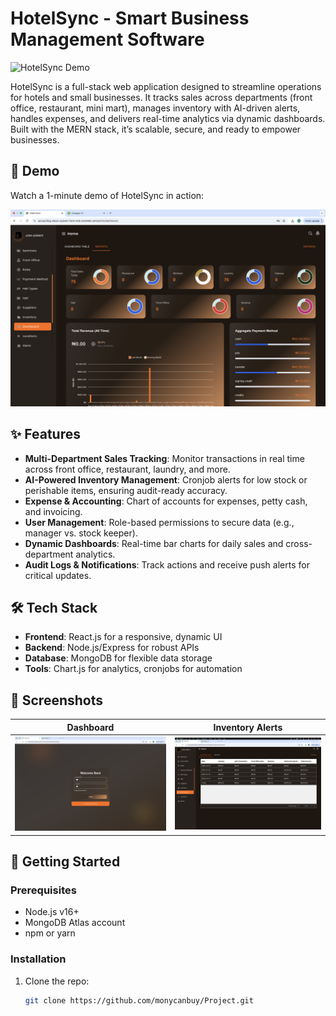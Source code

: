 # HotelSync - Smart Business Management Software

![HotelSync Demo](assets/HotelSync_Demo.gif)

HotelSync is a full-stack web application designed to streamline operations for hotels and small businesses. It tracks sales across departments (front office, restaurant, mini mart), manages inventory with AI-driven alerts, handles expenses, and delivers real-time analytics via dynamic dashboards. Built with the MERN stack, it’s scalable, secure, and ready to empower businesses.

## 🚀 Demo
Watch a 1-minute demo of HotelSync in action:

[![HotelSync Demo Video](assets/Chart.png)](https://youtu.be/r2bR4q6f4Fg)

## ✨ Features
- **Multi-Department Sales Tracking**: Monitor transactions in real time across front office, restaurant, laundry, and more.
- **AI-Powered Inventory Management**: Cronjob alerts for low stock or perishable items, ensuring audit-ready accuracy.
- **Expense & Accounting**: Chart of accounts for expenses, petty cash, and invoicing.
- **User Management**: Role-based permissions to secure data (e.g., manager vs. stock keeper).
- **Dynamic Dashboards**: Real-time bar charts for daily sales and cross-department analytics.
- **Audit Logs & Notifications**: Track actions and receive push alerts for critical updates.

## 🛠️ Tech Stack
- **Frontend**: React.js for a responsive, dynamic UI
- **Backend**: Node.js/Express for robust APIs
- **Database**: MongoDB for flexible data storage
- **Tools**: Chart.js for analytics, cronjobs for automation

## 📸 Screenshots
| Dashboard | Inventory Alerts |
|-----------|------------------|
| ![Dashboard](assets/Login.png) | ![Inventory](assets/Dashboard.png) |

## 🚀 Getting Started
### Prerequisites
- Node.js v16+
- MongoDB Atlas account
- npm or yarn

### Installation
1. Clone the repo:
   ```bash
   git clone https://github.com/monycanbuy/Project.git
